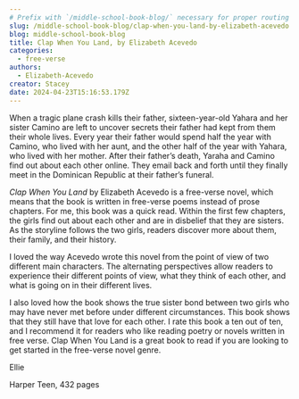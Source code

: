 ```yaml
---
# Prefix with `/middle-school-book-blog/` necessary for proper routing
slug: /middle-school-book-blog/clap-when-you-land-by-elizabeth-acevedo
blog: middle-school-book-blog
title: Clap When You Land, by Elizabeth Acevedo
categories:
  - free-verse
authors:
  - Elizabeth-Acevedo
creator: Stacey
date: 2024-04-23T15:16:53.179Z
---
```

When a tragic plane crash kills their father, sixteen-year-old Yahara and her sister Camino are left to uncover secrets their father had kept from them their whole lives. Every year their father would spend half the year with Camino, who lived with her aunt, and the other half of the year with Yahara, who lived with her mother. After their father’s death, Yaraha and Camino find out about each other online. They email back and forth until they finally meet in the Dominican Republic at their father’s funeral.

*Clap When You Land* by Elizabeth Acevedo is a free-verse novel, which means that the book is written in free-verse poems instead of prose chapters. For me, this book was a quick read. Within the first few chapters, the girls find out about each other and are in disbelief that they are sisters. As the storyline follows the two girls, readers discover more about them, their family, and their history.

I loved the way Acevedo wrote this novel from the point of view of two different main characters. The alternating perspectives allow readers to experience their different points of view, what they think of each other, and what is going on in their different lives.

I also loved how the book shows the true sister bond between two girls who may have never met before under different circumstances. This book shows that they still have that love for each other. I rate this book a ten out of ten, and I recommend it for readers who like reading poetry or novels written in free verse. Clap When You Land is a great book to read if you are looking to get started in the free-verse novel genre.

Ellie 

Harper Teen, 432 pages